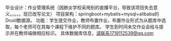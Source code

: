 毕业设计：作业管理系统（因肺炎学校采用别的直播平台，导致该项目失去意义。。。。。现已改写论文）
项目架构：springboot+mybatis+mysql+alibaba的Druid数据源。
功能：学生提交作业，教师布置作业，布置作业形式为从题库中选取，每个老师可在其每个课程下维护不同的题库。
学生到时间未交作业会给与提示并在教师端做相应标识。
具体数据库信息，请联系1719112539@qq.com
